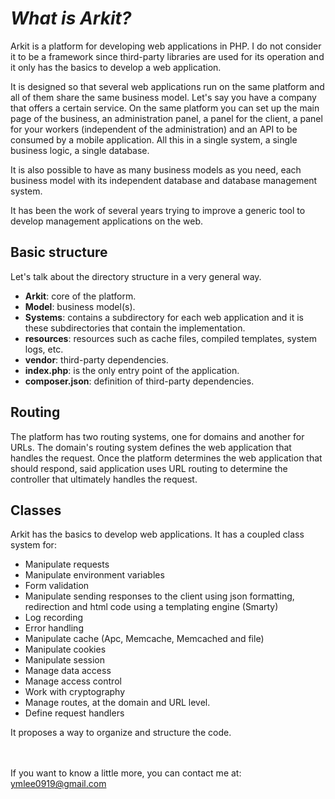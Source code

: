 # *What is Arkit?*

Arkit is a platform for developing web applications in PHP. I do not consider it to be a framework since third-party libraries are used for its operation and it only has the basics to develop a web application.

It is designed so that several web applications run on the same platform and all of them share the same business model.
Let's say you have a company that offers a certain service. On the same platform you can set up the main page of the business, an administration panel, a panel for the client, a panel for your workers (independent of the administration) and an API to be consumed by a mobile application. All this in a single system, a single business logic, a single database.

It is also possible to have as many business models as you need, each business model with its independent database and database management system.

It has been the work of several years trying to improve a generic tool to develop management applications on the web.


## Basic structure

Let's talk about the directory structure in a very general way.
 - **Arkit**: core of the platform.
 - **Model**: business model(s).
 - **Systems**: contains a subdirectory for each web application and it is these subdirectories that contain the implementation.
 - **resources**: resources such as cache files, compiled templates, system logs, etc.
 - **vendor**: third-party dependencies.
 - **index.php**: is the only entry point of the application.
 - **composer.json**: definition of third-party dependencies.

## Routing

The platform has two routing systems, one for domains and another for URLs. The domain's routing system defines the web application that handles the request. Once the platform determines the web application that should respond, said application uses URL routing to determine the controller that ultimately handles the request.


## Classes

Arkit has the basics to develop web applications.
It has a coupled class system for:
 - Manipulate requests
 - Manipulate environment variables
 - Form validation
 - Manipulate sending responses to the client using json formatting, redirection and html code using a templating engine (Smarty)
 - Log recording
 - Error handling
 - Manipulate cache (Apc, Memcache, Memcached and file)
 - Manipulate cookies
 - Manipulate session
 - Manage data access
 - Manage access control
 - Work with cryptography
 - Manage routes, at the domain and URL level.
 - Define request handlers

It proposes a way to organize and structure the code.

<br><br>
If you want to know a little more, you can contact me at: ymlee0919@gmail.com
